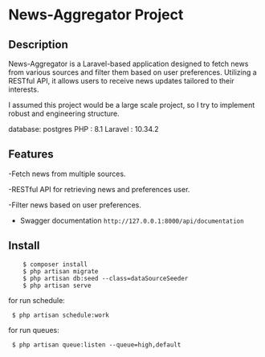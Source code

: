 # News-Aggregator Project

## Description

News-Aggregator is a Laravel-based application designed to fetch news from various sources and filter them based on user
preferences. Utilizing a RESTful API, it allows users to receive news updates tailored to their interests.

I assumed this project would be a large scale project, so I try to implement robust and engineering structure.

database: postgres
PHP : 8.1
Laravel : 10.34.2

## Features

-Fetch news from multiple sources.

-RESTful API for retrieving news and preferences user.

-Filter news based on user preferences.

- Swagger documentation `http://127.0.0.1:8000/api/documentation`

## Install

        $ composer install
        $ php artisan migrate
        $ php artisan db:seed --class=dataSourceSeeder
        $ php artisan serve

for run schedule:

     $ php artisan schedule:work

for run queues:

     $ php artisan queue:listen --queue=high,default
